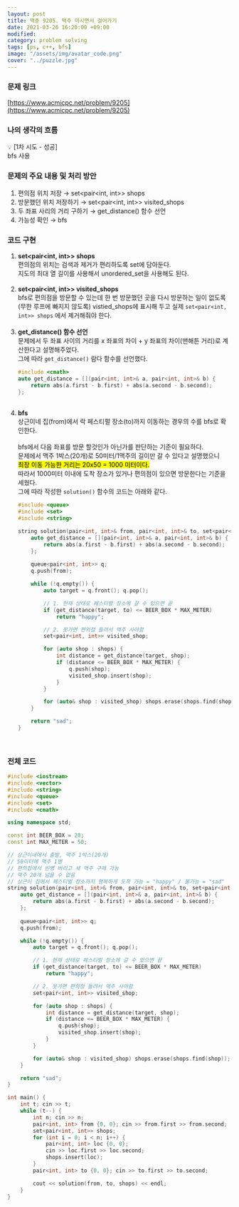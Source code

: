 ```yaml
---
layout: post
title: 백준 9205. 맥주 마시면서 걸어가기
date: 2021-03-26 16:20:00 +09:00
modified: 
category: problem solving
tags: [ps, c++, bfs]
image: "/assets/img/avatar_code.png"
cover: "../puzzle.jpg"
---
```


### 문제 링크
[https://www.acmicpc.net/problem/9205](https://www.acmicpc.net/problem/9205)

### 나의 생각의 흐름
💡 [1차 시도 - 성공]<br>
    bfs 사용<br>

### 문제의 주요 내용 및 처리 방안
1. 편의점 위치 저장 → set<pair<int, int>> shops
1. 방문했던 위치 저장하기 → set<pair<int, int>> visited_shops
1. 두 좌표 사리의 거리 구하기 → get_distance() 함수 선언
1. 가능성 확인 → bfs

### 코드 구현 
1. **set<pair<int, int>> shops**<br>
    편의점의 위치는 검색과 제거가 편리하도록 set에 담아둔다.<br>
    지도의 최대 열 길이를 사용해서 unordered_set을 사용해도 된다.<br>
    <br>
1. **set<pair<int, int>> visited_shops**<br>
    bfs로 편의점을 방문할 수 있는데 한 번 방문했던 곳을 다시 방문하는 일이 없도록 (무한 루프에 빠지지 않도록) vistied_shops에 표시해 두고 실제 `set<pair<int, int>> shops` 에서 제거해줘야 한다.<br>
    <br>
1. **get_distance() 함수 선언**<br>
    문제에서 두 좌표 사이의 거리를 x 좌표의 차이 + y 좌표의 차이(맨해튼 거리)로 계산한다고 설명해주었다.<br>
    그에 따라 `get_distance()` 람다 함수를 선언했다.<br>
    ```c++
    #include <cmath>
    auto get_distance = [](pair<int, int>& a, pair<int, int>& b) {
        return abs(a.first - b.first) + abs(a.second - b.second);
    };
    ```
    <br>
1. **bfs**<br>
    상근이네 집(from)에서 락 페스티펄 장소(to)까지 이동하는 경우의 수를 bfs로 확인한다.<br>
    <br>
    bfs에서 다음 좌표를 방문 할것인가 아닌가를 판단하는 기준이 필요하다.<br>
    문제에서 맥주 1박스(20개)로 50미터/1맥주의 길이만 갈 수 있다고 설명했으니<br> <mark>최장 이동 가능한 거리는 20x50 = 1000 미터이다.</mark><br>
    따라서 1000미터 이내에 도착 장소가 있거나 편의점이 있으면 방문한다는 기준을 세웠다.<br>
    그에 따라 작성한 `solution()` 함수의 코드는 아래와 같다.<br> 
    ```c++
    #include <queue>
    #include <set>
    #include <string>

    string solution(pair<int, int>& from, pair<int, int>& to, set<pair<int, int>>& shops) {
        auto get_distance = [](pair<int, int>& a, pair<int, int>& b) {
            return abs(a.first - b.first) + abs(a.second - b.second);
        };
        
        queue<pair<int, int>> q;
        q.push(from);

        while (!q.empty()) {
            auto target = q.front(); q.pop();

            // 1. 현재 상태로 페스티벌 장소에 갈 수 있으면 끝
            if (get_distance(target, to) <= BEER_BOX * MAX_METER) 
                return "happy";

            // 2. 못가면 편의점 들려서 맥주 사야함
            set<pair<int, int>> visited_shop;

            for (auto shop : shops) {
                int distance = get_distance(target, shop);
                if (distance <= BEER_BOX * MAX_METER) {
                    q.push(shop);
                    visited_shop.insert(shop);
                }
            }

            for (auto& shop : visited_shop) shops.erase(shops.find(shop));
        }

        return "sad";
    }
    ```
    <br>

### 전체 코드
```c++
#include <iostream>
#include <vector>
#include <string>
#include <queue>
#include <set>
#include <cmath>

using namespace std;

const int BEER_BOX = 20;
const int MAX_METER = 50;

// 상근이네에서 출발, 맥주 1박스(20개)
// 50미터에 맥주 1병
// 편의점에서 빈병 버리고 새 맥주 구매 가능
// 맥주 20개 넘을 수 없음
// 상근이 집에서 페스티벌 장소까지 행복하게 도착 가능 = "happy" / 불가능 = "sad"
string solution(pair<int, int>& from, pair<int, int>& to, set<pair<int, int>>& shops) {
    auto get_distance = [](pair<int, int>& a, pair<int, int>& b) {
        return abs(a.first - b.first) + abs(a.second - b.second);
    };
    
    queue<pair<int, int>> q;
    q.push(from);

    while (!q.empty()) {
        auto target = q.front(); q.pop();

        // 1. 현재 상태로 페스티벌 장소에 갈 수 있으면 끝
        if (get_distance(target, to) <= BEER_BOX * MAX_METER) 
            return "happy";

        // 2. 못가면 편의점 들려서 맥주 사야함
        set<pair<int, int>> visited_shop;

        for (auto shop : shops) {
            int distance = get_distance(target, shop);
            if (distance <= BEER_BOX * MAX_METER) {
                q.push(shop);
                visited_shop.insert(shop);
            }
        }

        for (auto& shop : visited_shop) shops.erase(shops.find(shop));
    }

    return "sad";
}

int main() {
    int t; cin >> t;
    while (t--) {
        int n; cin >> n;
        pair<int, int> from {0, 0}; cin >> from.first >> from.second;
        set<pair<int, int>> shops;
        for (int i = 0; i < n; i++) {
            pair<int, int> loc {0, 0};
            cin >> loc.first >> loc.second;
            shops.insert(loc);
        }
        pair<int, int> to {0, 0}; cin >> to.first >> to.second;

        cout << solution(from, to, shops) << endl;
    }
}
```
